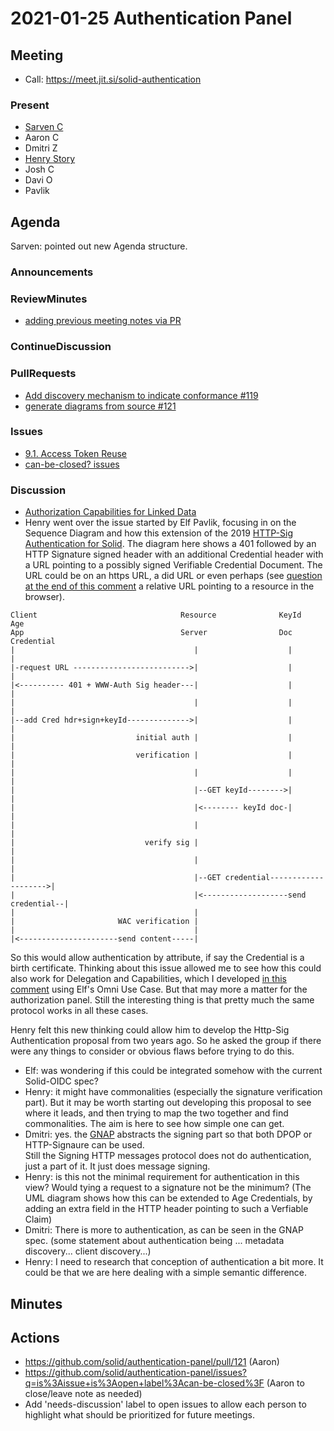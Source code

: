 # 2021-01-25 Authentication Panel

## Meeting
* Call: https://meet.jit.si/solid-authentication

### Present
* [Sarven C](https://csarven.ca/#i)
* Aaron C
* Dmitri Z
* [Henry Story](https://bblfish.net/people/henry/card#me)
* Josh C
* Davi O
* Pavlik


## Agenda

Sarven: pointed out new Agenda structure.

### Announcements

### ReviewMinutes
* [adding previous meeting notes via PR](https://github.com/solid/authentication-panel/pull/120)

### ContinueDiscussion

### PullRequests
* [Add discovery mechanism to indicate conformance #119](https://github.com/solid/authentication-panel/pull/119)
* [generate diagrams from source #121](https://github.com/solid/authentication-panel/pull/121)

### Issues
* [9.1. Access Token Reuse](https://solid.github.io/authentication-panel/solid-oidc/#privacy-token-reuse)
* [can-be-closed? issues](https://github.com/solid/authentication-panel/issues?q=is%3Aissue+is%3Aopen+label%3Acan-be-closed%3F)

### Discussion
* [Authorization Capabilities for Linked Data](https://github.com/solid/authorization-panel/issues/160)
 * Henry went over the issue started by Elf Pavlik, focusing in on the Sequence Diagram and how this extension of the 2019 [HTTP-Sig Authentication for Solid](https://github.com/bblfish/authentication-panel/blob/master/HttpSignature.md). The diagram here shows a 401 followed by an HTTP Signature signed header with an additional Credential header with a URL pointing to a possibly signed Verifiable Credential Document. The URL could be on an https URL, a did URL or even perhaps (see [question at the end of this comment](https://github.com/solid/authorization-panel/issues/160#issuecomment-766110578) a relative URL pointing to a resource in the browser).

```
Client                                Resource              KeyId           Age
App                                   Server                Doc             Credential
|                                        |                    |                |
|-request URL -------------------------->|                    |                |
|<---------- 401 + WWW-Auth Sig header---|                    |                |
|                                        |                    |                |
|--add Cred hdr+sign+keyId-------------->|                    |                |
|                           initial auth |                    |                |
|                           verification |                    |                |
|                                        |                    |                |
|                                        |--GET keyId-------->|                |
|                                        |<-------- keyId doc-|                |
|                                        |                                     |
|                             verify sig |                                     |
|                                        |                                     |
|                                        |--GET credential-------------------->|
|                                        |<-------------------send credential--|
|                                        |
|                       WAC verification |
|                                        |
|<----------------------send content-----|
```

  So this would allow authentication by attribute, if say the Credential is a birth certificate.
Thinking about this issue allowed me to see how this could also work for Delegation and Capabilities,
which I developed [in this comment](https://github.com/solid/authorization-panel/issues/160#issuecomment-765961645) using Elf's Omni Use Case. But that may more a matter for the authorization panel. Still the interesting thing is that pretty much the same protocol works in all these cases.

Henry felt this new thinking could allow him to develop the Http-Sig Authentication proposal from two years ago. So he asked the group if there were any things to consider or obvious flaws before trying to do this. 
 * Elf: was wondering if this could be integrated somehow with the current Solid-OIDC spec?
 * Henry: it might have commonalities (especially the signature verification part). But it may be worth starting out developing this proposal to see where it leads, and then trying to map the two together and find commonalities. The aim is here to see how simple one can get.
 * Dmitri: yes. the  [GNAP](https://datatracker.ietf.org/doc/draft-ietf-gnap-core-protocol/) abstracts the signing part so that both DPOP or HTTP-Signaure can be used.  
  Still the Signing HTTP messages protocol does not do authentication, just a part of it. It just does message signing. 
 * Henry: is this not the minimal requirement for authentication in this view? Would tying a request to a signature not be the minimum? (The UML diagram shows how this can be extended to Age Credentials, by adding an extra field in the HTTP header pointing to such a Verfiable Claim)
 * Dmitri: There is more to authentication, as can be seen in the GNAP spec. (some statement about authentication being ... metadata discovery... client discovery...)
 * Henry: I need to research that conception of authentication a bit more. It could be that we are here dealing with a simple semantic difference.

## Minutes

## Actions
* https://github.com/solid/authentication-panel/pull/121 (Aaron)
* https://github.com/solid/authentication-panel/issues?q=is%3Aissue+is%3Aopen+label%3Acan-be-closed%3F (Aaron to close/leave note as needed)
* Add 'needs-discussion' label to open issues to allow each person to highlight what should be prioritized for future meetings.

